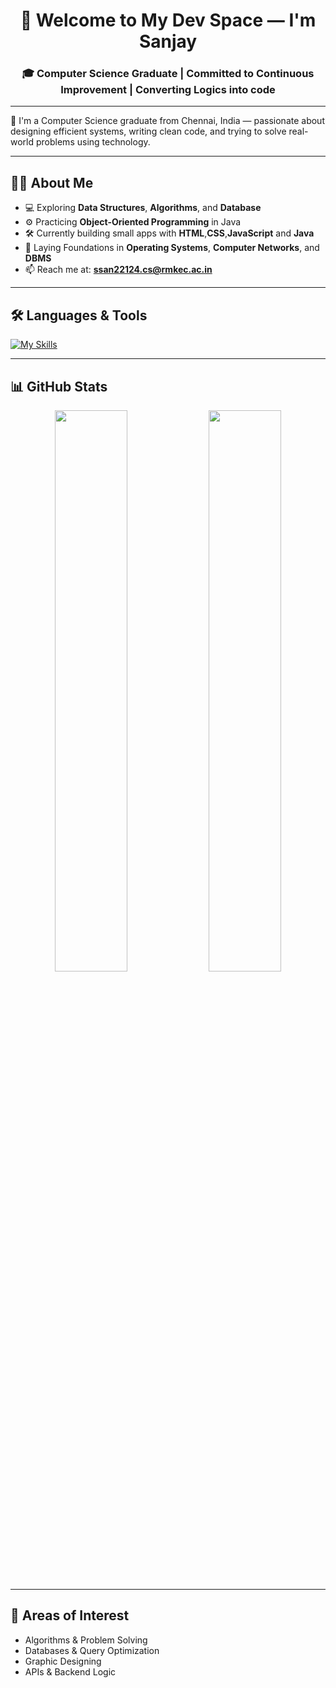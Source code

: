 <!-- README.md -->

<h1 align="center">👋 Welcome to My Dev Space — I'm Sanjay</h1>
<h3 align="center">🎓 Computer Science Graduate | Committed to Continuous Improvement | Converting Logics into code</h3>

---

🚀 I'm a Computer Science graduate from Chennai, India — passionate about designing efficient systems, writing clean code, and trying to solve real-world problems using technology.

---

## 👨‍💻 About Me

- 💻 Exploring **Data Structures**, **Algorithms**, and **Database**
- ⚙️ Practicing **Object-Oriented Programming** in Java 
- 🛠 Currently building small apps with **HTML**,**CSS**,**JavaScript** and **Java** 
- 🧪 Laying Foundations in  **Operating Systems**, **Computer Networks**, and **DBMS**
- 📫 Reach me at: **ssan22124.cs@rmkec.ac.in**

---

## 🛠️ Languages & Tools

[![My Skills](https://skillicons.dev/icons?i=html,css,js,java,mysql,vscode,idea,figma,postman,git)](https://skillicons.dev)

---

## 📊 GitHub Stats

<p align="center">
  <img src="https://github-readme-stats.vercel.app/api?username=s-sanjay&show_icons=true&theme=tokyonight" width="48%" />
  <img src="https://github-readme-streak-stats.herokuapp.com/?user=s-sanjay&theme=tokyonight" width="48%" />
</p>

---

## 🎯 Areas of Interest

- Algorithms & Problem Solving  
- Databases & Query Optimization
- Graphic Designing 
- APIs & Backend Logic  

